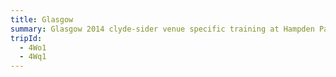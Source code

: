 ```yaml
---
title: Glasgow
summary: Glasgow 2014 clyde-sider venue specific training at Hampden Park.
tripId:
  - 4Wo1
  - 4Wq1
---
```

